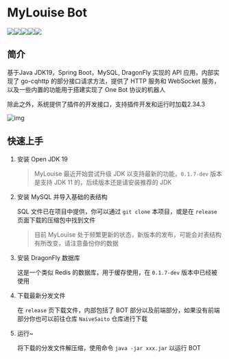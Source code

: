 # MyLouise Bot

![](https://img.shields.io/badge/go--cqhttp-v1.0.0-green)![](https://img.shields.io/badge/mysql-v8.0.31-blue)![](https://img.shields.io/badge/naiveui-v2.34.3-brightgreen)![](https://img.shields.io/badge/openjdk19-LTS-orange)![](https://img.shields.io/badge/louise-dev-ff69b4)

## 简介

基于Java JDK19，Spring Boot，MySQL, DragonFly 实现的 API 应用，内部实现了 go-cqhttp 的部分接口请求方法，提供了 HTTP 服务和 WebSocket 服务，以及一些内置的功能用于搭建实现了 One Bot 协议的机器人

除此之外，系统提供了插件的开发接口，支持插件开发和运行时加载2.34.3

![img](https://camo.githubusercontent.com/f2f2db129b746f3c8b85c84ed3f16bf376fb46db5680ff1da401e98f418a9b8d/68747470733a2f2f73322e6c6f6c692e6e65742f323032322f30342f31332f4138355a77763675316265454459742e706e67)

## 快速上手

1. 安装 Open JDK 19
   
   > MyLouise 最近开始尝试升级 JDK 以支持最新的功能，`0.1.7-dev` 版本是支持 JDK 11 的，后续版本还是请安装推荐的 JDK

2. 安装 MySQL 并导入基础的表结构

   SQL 文件已在项目中提供，你可以通过 `git clone` 本项目，或是在 `release` 页面下载的压缩包中找到文件

   > 目前 MyLouise 处于频繁更新的状态，新版本的发布，可能会对表结构有所改变，请注意备份你的数据

3. 安装 DragonFly 数据库

   这是一个类似 Redis 的数据库，用于缓存使用，在 `0.1.7-dev` 版本中已经被使用

4. 下载最新分发文件

   在 `release` 页下载文件，内部包括了 BOT 部分以及前端部分，如果没有前端部分你也可以前往仓库 `NaiveSaito` 仓库进行下载

5. 运行~

   将下载的分发文件解压缩，使用命令 `java -jar xxx.jar` 以运行 BOT
